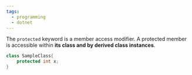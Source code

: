 ```yaml
---
tags:
  - programming
  - dotnet
---
```

The `protected` keyword is a member access modifier.
A protected member is accessible within **its class and by derived class instances**.
```c#
class SampleClass{
	protected int x;
}
```